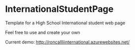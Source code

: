# InternationalStudentPage

Template for a High School International student web page

Feel free to use and create your own

Current demo: http://roncallliinternational.azurewebsites.net/


